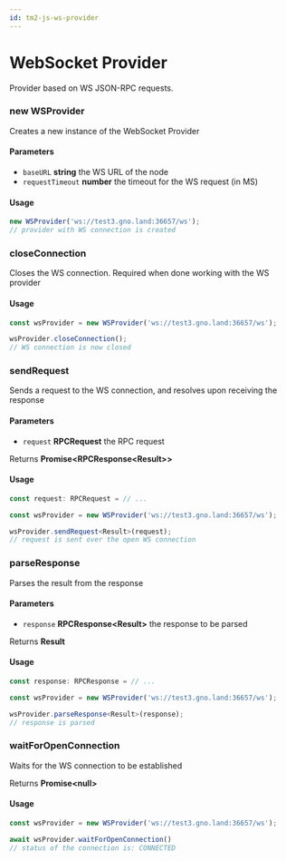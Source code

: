 ```yaml
---
id: tm2-js-ws-provider
---
```


# WebSocket Provider

Provider based on WS JSON-RPC requests.

### new WSProvider

Creates a new instance of the WebSocket Provider

#### Parameters

* `baseURL` **string** the WS URL of the node
* `requestTimeout` **number** the timeout for the WS request (in MS)

#### Usage

```ts
new WSProvider('ws://test3.gno.land:36657/ws');
// provider with WS connection is created
```

### closeConnection

Closes the WS connection. Required when done working
with the WS provider

#### Usage

```ts
const wsProvider = new WSProvider('ws://test3.gno.land:36657/ws');

wsProvider.closeConnection();
// WS connection is now closed
```

### sendRequest

Sends a request to the WS connection, and resolves
upon receiving the response

#### Parameters

* `request` **RPCRequest** the RPC request

Returns **Promise<RPCResponse<Result\>>**

#### Usage

```ts
const request: RPCRequest = // ...

const wsProvider = new WSProvider('ws://test3.gno.land:36657/ws');

wsProvider.sendRequest<Result>(request);
// request is sent over the open WS connection
```

### parseResponse

Parses the result from the response

#### Parameters

* `response` **RPCResponse<Result\>** the response to be parsed

Returns **Result**

#### Usage

```ts
const response: RPCResponse = // ...

const wsProvider = new WSProvider('ws://test3.gno.land:36657/ws');

wsProvider.parseResponse<Result>(response);
// response is parsed
```

### waitForOpenConnection

Waits for the WS connection to be established

Returns **Promise<null\>**

#### Usage

```ts
const wsProvider = new WSProvider('ws://test3.gno.land:36657/ws');

await wsProvider.waitForOpenConnection()
// status of the connection is: CONNECTED
```